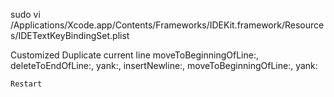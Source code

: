 sudo vi /Applications/Xcode.app/Contents/Frameworks/IDEKit.framework/Resources/IDETextKeyBindingSet.plist

<key>Customized</key>
    <dict>
        <key>Duplicate current line</key>
        <string>moveToBeginningOfLine:, deleteToEndOfLine:, yank:, insertNewline:, moveToBeginningOfLine:, yank:</string>
    </dict>
    
    Restart
